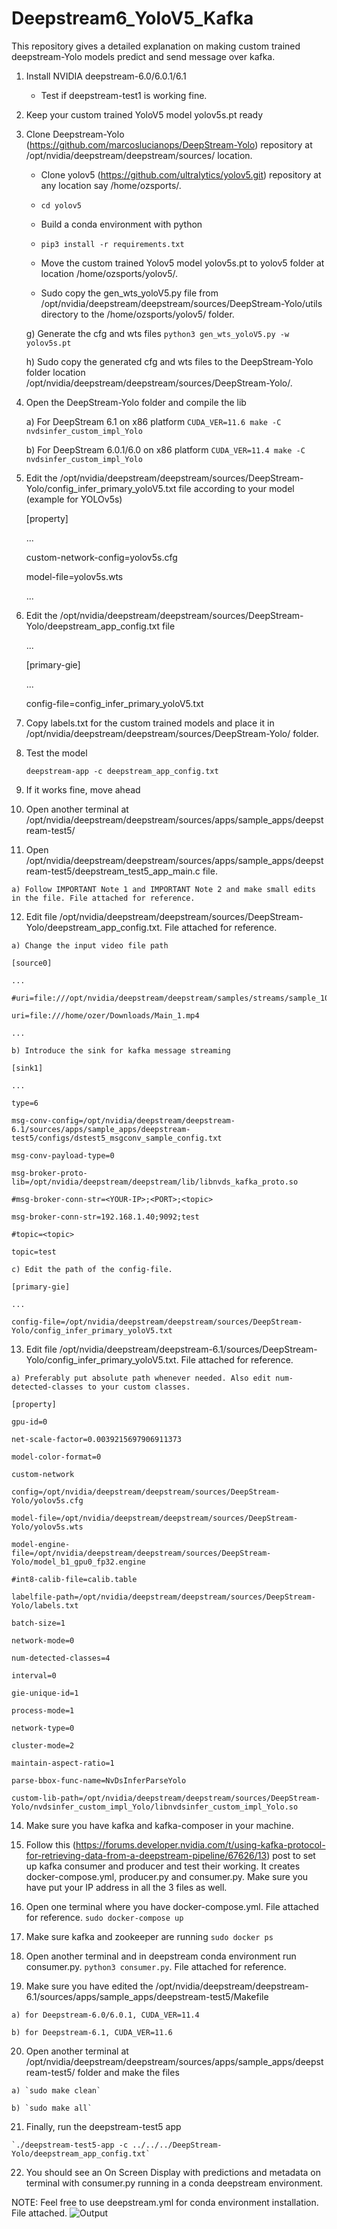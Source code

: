 # Deepstream6_YoloV5_Kafka
This repository gives a detailed explanation on making custom trained deepstream-Yolo models predict and send message over kafka.

 1. Install NVIDIA deepstream-6.0/6.0.1/6.1

	- Test if deepstream-test1 is working fine.

 2. Keep your custom trained YoloV5 model yolov5s.pt ready

 3. Clone Deepstream-Yolo (https://github.com/marcoslucianops/DeepStream-Yolo) repository at /opt/nvidia/deepstream/deepstream/sources/ location.
	
	- Clone yolov5 (https://github.com/ultralytics/yolov5.git) repository at any location say /home/ozsports/.
	
	- `cd yolov5`
	
	- Build a conda environment with python
	
	- `pip3 install -r requirements.txt`
	
	- Move the custom trained Yolov5 model yolov5s.pt to yolov5 folder at location /home/ozsports/yolov5/.
	
	- Sudo copy the gen_wts_yoloV5.py file from /opt/nvidia/deepstream/deepstream/sources/DeepStream-Yolo/utils directory to the /home/ozsports/yolov5/ folder.
	
	g) Generate the cfg and wts files 
	`python3 gen_wts_yoloV5.py -w yolov5s.pt`
	
	h) Sudo copy the generated cfg and wts files to the DeepStream-Yolo folder location /opt/nvidia/deepstream/deepstream/sources/DeepStream-Yolo/.

 4. Open the DeepStream-Yolo folder and compile the lib
	
	a) For DeepStream 6.1 on x86 platform 
	`CUDA_VER=11.6 make -C nvdsinfer_custom_impl_Yolo`
	
	b) For DeepStream 6.0.1/6.0 on x86 platform 
	`CUDA_VER=11.4 make -C nvdsinfer_custom_impl_Yolo`

 5. Edit the /opt/nvidia/deepstream/deepstream/sources/DeepStream-Yolo/config_infer_primary_yoloV5.txt file according to your model (example for YOLOv5s)
 	
	[property]
	   
	... 
	   
	custom-network-config=yolov5s.cfg
	   
	model-file=yolov5s.wts
	   
	...

 6. Edit the /opt/nvidia/deepstream/deepstream/sources/DeepStream-Yolo/deepstream_app_config.txt file
	
	...
	
	[primary-gie]
	
	...
	
	config-file=config_infer_primary_yoloV5.txt

 7. Copy labels.txt for the custom trained models and place it in /opt/nvidia/deepstream/deepstream/sources/DeepStream-Yolo/ folder.
 
 8. Test the model
	
	`deepstream-app -c deepstream_app_config.txt`
 
 9. If it works fine, move ahead
 
 10. Open another terminal at /opt/nvidia/deepstream/deepstream/sources/apps/sample_apps/deepstream-test5/
 
 11. Open /opt/nvidia/deepstream/deepstream/sources/apps/sample_apps/deepstream-test5/deepstream_test5_app_main.c file.
 	
	a) Follow IMPORTANT Note 1 and IMPORTANT Note 2 and make small edits in the file. File attached for reference.
 
 12. Edit file /opt/nvidia/deepstream/deepstream/sources/DeepStream-Yolo/deepstream_app_config.txt. File attached for reference.
 
	a) Change the input video file path
	
	[source0]

	...
	
	#uri=file:///opt/nvidia/deepstream/deepstream/samples/streams/sample_1080p_h264.mp4
	
	uri=file:///home/ozer/Downloads/Main_1.mp4
	
	...
	
	b) Introduce the sink for kafka message streaming
	
	[sink1]
	
	...
	
	type=6
	
	msg-conv-config=/opt/nvidia/deepstream/deepstream-6.1/sources/apps/sample_apps/deepstream-test5/configs/dstest5_msgconv_sample_config.txt
	
	msg-conv-payload-type=0
	
	msg-broker-proto-lib=/opt/nvidia/deepstream/deepstream/lib/libnvds_kafka_proto.so
	
	#msg-broker-conn-str=<YOUR-IP>;<PORT>;<topic>
	
	msg-broker-conn-str=192.168.1.40;9092;test
	
	#topic=<topic>

	topic=test
	
	c) Edit the path of the config-file.
	
	[primary-gie]
	
	...
	
	config-file=/opt/nvidia/deepstream/deepstream/sources/DeepStream-Yolo/config_infer_primary_yoloV5.txt
 
 13. Edit file /opt/nvidia/deepstream/deepstream-6.1/sources/DeepStream-Yolo/config_infer_primary_yoloV5.txt. File attached for reference.
	
	a) Preferably put absolute path whenever needed. Also edit num-detected-classes to your custom classes.
	
	[property]
	
	gpu-id=0
	
	net-scale-factor=0.0039215697906911373

	model-color-format=0
	
	custom-network

	config=/opt/nvidia/deepstream/deepstream/sources/DeepStream-Yolo/yolov5s.cfg
	
	model-file=/opt/nvidia/deepstream/deepstream/sources/DeepStream-Yolo/yolov5s.wts
	
	model-engine-file=/opt/nvidia/deepstream/deepstream/sources/DeepStream-Yolo/model_b1_gpu0_fp32.engine

	#int8-calib-file=calib.table

	labelfile-path=/opt/nvidia/deepstream/deepstream/sources/DeepStream-Yolo/labels.txt

	batch-size=1

	network-mode=0

	num-detected-classes=4

	interval=0

	gie-unique-id=1
	
	process-mode=1
	
	network-type=0
	
	cluster-mode=2
	
	maintain-aspect-ratio=1

	parse-bbox-func-name=NvDsInferParseYolo

	custom-lib-path=/opt/nvidia/deepstream/deepstream/sources/DeepStream-Yolo/nvdsinfer_custom_impl_Yolo/libnvdsinfer_custom_impl_Yolo.so
 
 14. Make sure you have kafka and kafka-composer in your machine.
 
 15. Follow this (https://forums.developer.nvidia.com/t/using-kafka-protocol-for-retrieving-data-from-a-deepstream-pipeline/67626/13) post to set up kafka consumer and producer and test their working. It creates docker-compose.yml, producer.py and consumer.py. Make sure you have put your IP address in all the 3 files as well.
 
 16. Open one terminal where you have docker-compose.yml. File attached for reference. `sudo docker-compose up`
 
 17. Make sure kafka and zookeeper are running `sudo docker ps`
 
 18. Open another terminal and in deepstream conda environment run consumer.py. `python3 consumer.py`. File attached for reference.
 
 19. Make sure you have edited the /opt/nvidia/deepstream/deepstream-6.1/sources/apps/sample_apps/deepstream-test5/Makefile
	
	a) for Deepstream-6.0/6.0.1, CUDA_VER=11.4

	b) for Deepstream-6.1, CUDA_VER=11.6
 
 20. Open another terminal at /opt/nvidia/deepstream/deepstream/sources/apps/sample_apps/deepstream-test5/ folder and make the files 
	
	a) `sudo make clean` 
	
	b) `sudo make all`
 
 21. Finally, run the deepstream-test5 app 

	`./deepstream-test5-app -c ../../../DeepStream-Yolo/deepstream_app_config.txt`
 22. You should see an On Screen Display with predictions and metadata on terminal with consumer.py running in a conda deepstream environment.

  

NOTE: Feel free to use deepstream.yml for conda environment installation. File attached.
![Output](https://github.com/ozinc/Deepstream6_YoloV5_Kafka/blob/main/sample_output.jpg)

